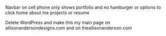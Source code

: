 Navbar on cell phone only shows portfolio and no hamburger or options to click home about me projects or resume

Delete WordPress and make this my main page on allisonandersondesigns.com and on theallisonanderson.com

